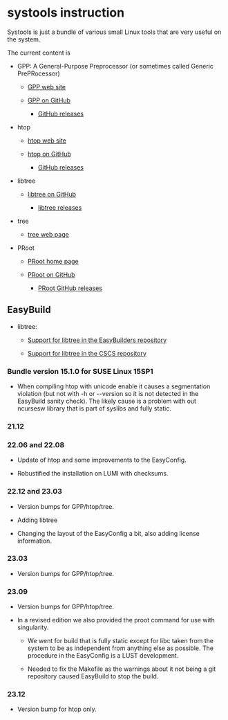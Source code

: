# systools instruction

Systools is just a bundle of various small Linux tools that are very useful on the
system.

The current content is

-   GPP: A General-Purpose Preprocessor (or sometimes called Generic PrePRocessor)

    -   [GPP web site](https://logological.org/gpp)

    -   [GPP on GitHub](https://github.com/logological/gpp)

        -   [GitHub releases](https://github.com/logological/gpp/releases)

-   htop

    -   [htop web site](https://htop.dev/)

    -   [htop on GitHub](https://github.com/htop-dev/htop)

        -   [GitHub releases](https://github.com/htop-dev/htop/releases)

-   libtree

    -   [libtree on GitHub](https://github.com/haampie/libtree)

        -   [libtree releases](https://github.com/haampie/libtree/releases)

-   tree

    -   [tree web page](http://mama.indstate.edu/users/ice/tree/)

-   PRoot

    -   [PRoot home page](https://proot-me.github.io/)
        
    -   [PRoot on GitHub](https://github.com/proot-me/proot)
        
        -   [PRoot GitHub releases](https://github.com/proot-me/proot/releases)


## EasyBuild

-   libtree:

    -   [Support for libtree in the EasyBuilders repository](https://github.com/easybuilders/easybuild-easyconfigs/tree/develop/easybuild/easyconfigs/l/libtree)

    -   [Support for libtree in the CSCS repository](https://github.com/eth-cscs/production/tree/master/easybuild/easyconfigs/l/libtree)


### Bundle version 15.1.0 for SUSE Linux 15SP1

-   When compiling htop with unicode enable it causes a segmentation violation
    (but not with -h or --version so it is not detected in the EasyBuild sanity
    check). The likely cause is a problem with out ncursesw library that is part
    of syslibs and fully static.
    

### 21.12


### 22.06 and 22.08

-   Update of htop and some improvements to the EasyConfig.

-   Robustified the installation on LUMI with checksums.


### 22.12 and 23.03

-   Version bumps for GPP/htop/tree.

-   Adding libtree

-   Changing the layout of the EasyConfig a bit, also adding license information.


### 23.03

-   Version bumps for GPP/htop/tree.


### 23.09

-   Version bumps for GPP/htop/tree.

-   In a revised edition we also provided the proot command for use with singularity.

    -   We went for build that is fully static except for libc taken from the system to
        be as independent from anything else as possible. The procedure in the EasyConfig
        is a LUST development.
        
    -   Needed to fix the Makefile as the warnings about it not being a git repository
        caused EasyBuild to stop the build.


### 23.12 

-   Version bump for htop only.

  
